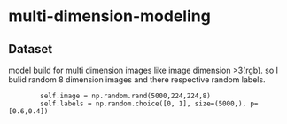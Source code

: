 # multi-dimension-modeling
## Dataset
model build for multi dimension images like image dimension >3(rgb). so I bulid random 8 dimension images and there respective random labels.
```
        self.image = np.random.rand(5000,224,224,8)
        self.labels = np.random.choice([0, 1], size=(5000,), p=[0.6,0.4])
```

